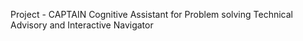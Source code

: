 Project - CAPTAIN
Cognitive Assistant for Problem solving Technical Advisory and Interactive Navigator
